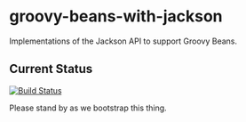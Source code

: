 groovy-beans-with-jackson
=========================

Implementations of the Jackson API to support Groovy Beans.

## Current Status ##
[![Build Status](https://travis-ci.org/phasebash/groovy-beans-with-jackson.png)](https://travis-ci.org/phasebash/groovy-beans-with-jackson)

Please stand by as we bootstrap this thing.


